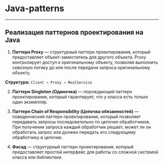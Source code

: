 # Java-patterns
<hr>

## Реализация паттернов проектирования на Java

1) <b>Паттерн Proxy</b> — структурный паттерн проектирования, который предоставляет объект-заместитель для другого объекта. Proxy контролирует доступ к оригинальному объекту, позволяя выполнить сквозную логику до или после передачи запроса оригинальному объекту.

<strong>Структура:</strong> ```Client → Proxy → RealService```

2) <b>Паттерн Singleton (Одиночка)</b> — порождающий паттерн проектирования, который гарантирует, что у класса есть только один экземпляр.


3) <b>Паттерн Chain of Responsibility (Цепочка обязанностей)</b> — поведенческий паттерн проектирования, который позволяет передавать запросы последовательно по цепочке обработчиков. При получении запроса каждый обработчик решает, может ли он обработать запрос или должен передать его следующему обработчику в цепочке.




5) <b>Фасад</b> — структурный паттерн проектирования, который предоставляет простой интерфейс для работы со сложной системой класса или библиотеки.